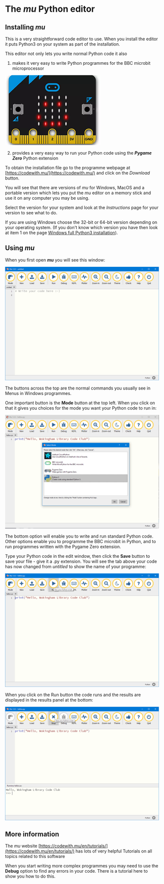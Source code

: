 # The *mu* Python editor

## Installing *mu*

This is a very straightforward code editor to use. When you install the editor it puts Python3 on your system as part of the installation.

This editor not only lets you write normal Python code it also 

1. makes it very easy to write Python programmes for the BBC microbit microprocessor

![microbit](Images/microbit.png "microbit")

2. provides a very easy way to run your Python code using the ***Pygame Zero*** Python extension

To obtain the installation file go to the programme webpage at [https://codewith.mu/](https://codewith.mu/) and click on the *Download* button.

You will see that there are versions of *mu* for Windows, MacOS and a portable version which lets you put the *mu* editor on a memory stick and use it on any computer you may be using.

Select the version for your system and look at the *Instructions* page for your version to see what to do.

If you are using Windows choose the 32-bit or 64-bit version depending on your operating system. (If you don't know which version you have then look at item 1 on the page [Windows full Python3 installation](../Windows-installation/Windows-full-installation/README.md)).

## Using *mu*

When you first open ***mu*** you will see this window:

![mu initial window](Images/mu-00.png)

The buttons across the top are the normal commands you usually see in Menus in Windows programmes.

One important button is the **Mode** button at the top left. When you click on that it gives you choices for the mode you want your Python code to run in:

![mu mode choices](Images/mu-01.png)

The bottom option will enable you to write and run standard Python code. Other options enable you to programme the BBC microbit in Python, and to run programmes written with the Pygame Zero extension.

Type your Python code in the edit window, then click the **Save** button to save your file -  give it a .py extension. You will see the tab above your code has now changed from *untitled* to show the name of your programme:

![mu mode choices](Images/mu-02.png)

When you click on the Run button the code runs and the results are displayed in the results panel at the bottom:

![mu mode choices](Images/mu-03.png)

## More information

The *mu* website [https://codewith.mu/en/tutorials/](https://codewith.mu/en/tutorials/) has lots of very helpful Tutorials on all topics related to this software

When you start writing more complex programmes you may need to use the **Debug** option to find any errors in your code. There is a tutorial here to show you how to do this.
